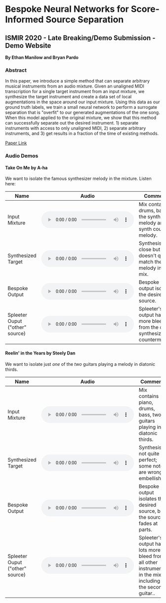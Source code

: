 # Bespoke Neural Networks for Score-Informed Source Separation

## ISMIR 2020 - Late Breaking/Demo Submission - Demo Website

**By Ethan Manilow and Bryan Pardo**

### Abstract

In this paper, we introduce a simple method that can separate arbitrary musical instruments from an audio mixture. Given an unaligned MIDI transcription for a single target instrument from an input mixture, we synthesize the target instrument and create a data set of local augmentations in the space around our input mixture. Using this data as our ground truth labels, we train a small neural network to perform a surrogate separation that is "overfit" to our generated augmentations of the one song. When this model applied to the original mixture, we show that this method can successfully separate out the desired instrument.  1) separate instruments with access to only unaligned MIDI, 2) separate arbitrary instruments, and 3) get results in a fraction of the time of existing methods.

[Paper Link]()


### Audio Demos

#### Take On Me by A-ha


We want to isolate the famous synthesizer melody in the mixture. Listen here:


| Name                            | Audio                                                                                    | Comments                                                                   |
|---------------------------------|------------------------------------------------------------------------------------------|----------------------------------------------------------------------------|
| Input Mixture                   | <audio controls>   <source src="audio/take_on_me/mix.wav" type="audio/wav">   </audio>   | Mix contains drums, bass, the synth melody and a synth counter melody.     |
| Synthesized Target              | <audio controls>   <source src="audio/take_on_me/synth.wav" type="audio/wav">   </audio> | Synthesis is close but doesn't quite match the true melody in the mix.     |
| Bespoke Output                  | <audio controls>   <source src="audio/take_on_me/est.wav" type="audio/wav">   </audio>   | Bespoke output isolates the desired source.                                |
| Spleeter Ouput ("other" source) | <audio controls>   <source src="audio/take_on_me/other.wav" type="audio/wav">   </audio> | Spleeter's output has more bleed from the other synthesizer countermelody. |


#### Reelin' in the Years by Steely Dan

We want to isolate just _one_ of the _two_ guitars playing a melody in diatonic thirds.


| Name                            | Audio                                                                                | Comments                                                                                                   |
|---------------------------------|--------------------------------------------------------------------------------------|------------------------------------------------------------------------------------------------------------|
| Input Mixture                   | <audio controls>   <source src="audio/reelin/mix.wav" type="audio/wav">   </audio>   | Mix contains piano, drums, bass, two guitars playing in diatonic thirds.                                   |
| Synthesized Target              | <audio controls>   <source src="audio/reelin/synth.wav" type="audio/wav">   </audio> | Synthesis is not quite perfect; some notes are wrongly embellished.                                        |
| Bespoke Output                  | <audio controls>   <source src="audio/reelin/est.wav" type="audio/wav">   </audio>   | Bespoke output isolates the desired source, but the source fades at parts.                                 |
| Spleeter Ouput ("other" source) | <audio controls>   <source src="audio/reelin/other.wav" type="audio/wav">   </audio> | Spleeter's output has lots more bleed from all other instruments in the mix, including the second guitar.. |



